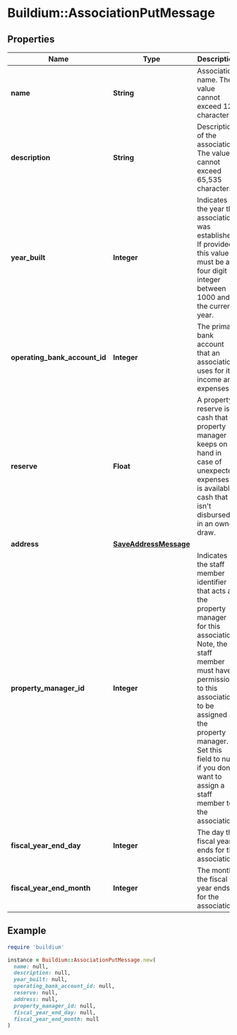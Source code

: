 # Buildium::AssociationPutMessage

## Properties

| Name | Type | Description | Notes |
| ---- | ---- | ----------- | ----- |
| **name** | **String** | Association name. The value cannot exceed 127 characters. |  |
| **description** | **String** | Description of the association. The value cannot exceed 65,535 characters. | [optional] |
| **year_built** | **Integer** | Indicates the year the association was established. If provided this value must be a four digit integer between 1000 and the current year. | [optional] |
| **operating_bank_account_id** | **Integer** | The primary bank account that an association uses for its income and expenses. |  |
| **reserve** | **Float** | A property reserve is cash that a property manager keeps on hand in case of unexpected expenses. It is available cash that isn&#39;t disbursed in an owner draw. | [optional] |
| **address** | [**SaveAddressMessage**](SaveAddressMessage.md) |  |  |
| **property_manager_id** | **Integer** | Indicates the staff member identifier that acts as the property manager for this association. Note, the staff member must have permissions to this association to be assigned as the property manager.  Set this field to null if you don&#39;t want to assign a staff member to the association. | [optional] |
| **fiscal_year_end_day** | **Integer** | The day the fiscal year ends for the association. |  |
| **fiscal_year_end_month** | **Integer** | The month the fiscal year ends for the association. |  |

## Example

```ruby
require 'buildium'

instance = Buildium::AssociationPutMessage.new(
  name: null,
  description: null,
  year_built: null,
  operating_bank_account_id: null,
  reserve: null,
  address: null,
  property_manager_id: null,
  fiscal_year_end_day: null,
  fiscal_year_end_month: null
)
```

